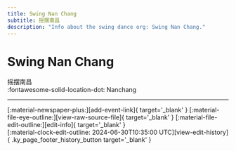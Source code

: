 ```yaml
---
title: Swing Nan Chang
subtitle: 摇摆南昌
description: "Info about the swing dance org: Swing Nan Chang."
---
```


# Swing Nan Chang

摇摆南昌  
:fontawesome-solid-location-dot: Nanchang  


---

<div class="ky_page_footer" markdown>
<div class="ky_page_footer_trailing" markdown="span">
[:material-newspaper-plus:][add-event-link]{ target='_blank' }
[:material-file-eye-outline:][view-raw-source-file]{ target='_blank' }
[:material-file-edit-outline:][edit-info]{ target='_blank' }
</div>
<div class="ky_page_footer_leading" markdown="span">
[:material-clock-edit-outline: 2024-06-30T10:35:00 UTC][view-edit-history]{ .ky_page_footer_history_button target='_blank' }
</div>
</div>

[add-event-link]: https://github.com/swingdance/events/issues/new?assignees=&labels=add+event&projects=&template=02-add_entity.yml&title=%5Bzh_CN%5D%20%3CName%3E&region=zh_CN&province=Jiangxi&city=Nanchang&org_id=swing-nan-chang "Add Event"
[view-raw-source-file]: https://github.com/swingdance/orgs/blob/main/zh_CN/swing-nan-chang.json "View Raw Source File"
[edit-info]: https://github.com/swingdance/orgs/issues/new?assignees=&labels=update+org&projects=&template=03-update_entity.yml&title=%5Bzh_CN%5D%20Swing%20Nan%20Chang&region=zh_CN&id=swing-nan-chang&name=Swing%20Nan%20Chang "Edit Info"

[view-edit-history]: https://github.com/swingdance/orgs/commits/main/zh_CN/swing-nan-chang.json "View Edit History"
